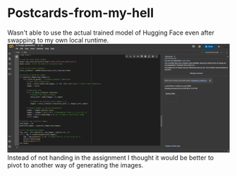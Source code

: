 # Postcards-from-my-hell

Wasn't able to use the actual trained model of Hugging Face even after swapping to my own local runtime.
![alt text](Garbage.png)
Instead of not handing in the assignment I thought it would be better to pivot to another way of generating the images.
